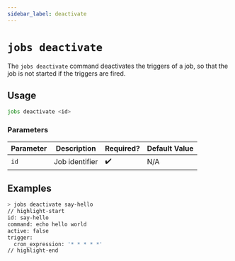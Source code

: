 ```yaml
---
sidebar_label: deactivate
---
```


# `jobs deactivate`

The `jobs deactivate` command deactivates the triggers of a job, so that the job is not started if the triggers are fired.

## Usage

```bash
jobs deactivate <id>
```

### Parameters

| Parameter | Description    | Required? | Default Value |
| --------- | -------------- | --------- | ------------- |
| `id`      | Job identifier | ✔️        | N/A           |

## Examples

```bash
> jobs deactivate say-hello
// highlight-start
​id: say-hello
​command: echo hello world
​active: false
​trigger:
​  cron_expression: '* * * * *'
// highlight-end
```
